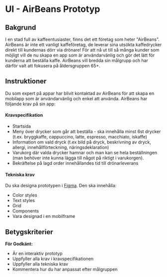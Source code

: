 # UI - AirBeans Prototyp

## Bakgrund
I en stad full av kaffeentusiaster, finns det ett företag som heter "AirBeans". 
AirBeans är inte ett vanligt kaffeföretag, de leverar sina utsökta kaffedrycker direkt till kundernas dörr via drönare!
För att nå ut till så många kunder som möjligt vill de nu skapa en app som är användarvänlig och gör det lätt för kunderna att beställa kaffe. AirBeans vill bredda sin målgrupp och har därför valt att fokusera på åldersgruppen 65+. 

## Instruktioner
Du som expert på appar har blivit kontaktad av AirBeans för att skapa en mobilapp som är användarvänlig och enkel att använda. AirBeans har följande krav på sin app:

#### Kravspecifikation
* Startsida 
* Meny över drycker som går att beställa - ska innehålla minst 6st drycker (t.ex. bryggkaffe, cappuccino, latte, espresso, macchiato, iskaffe)
* Information om vald dryck (t.ex bild på dryck, beskrivning av dryck, allergi, innehållförteckning, näringsdeklaration)
* Varukorg där valda drycker hamnar och man kan se hela beställningen (man behöver inte kunna lägga till något på riktigt i varukorgen).
* Bekräftelse på lagd order innehållandes tid till drönarleverans

#### Tekniska krav
Du ska designa prototypen i [Figma](https://figma.com). Den ska innehålla:
- Color styles
- Text styles
- Grid
- Components
- Vara designad i en mobilframe

## Betygskriterier

**För Godkänt:**
* Är en interaktiv prototyp
* Uppfyller alla krav i kravspecifikationen
* Uppfyller alla tekniska krav
* Kommentera hur du har anpassat efter målgruppen
